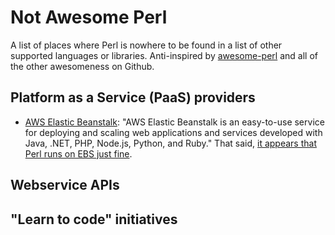 Not Awesome Perl
================

A list of places where Perl is nowhere to be found in a list of other supported languages or libraries. Anti-inspired by [awesome-perl](https://github.com/hachiojipm/awesome-perl) and all of the other awesomeness on Github.

## Platform as a Service (PaaS) providers

* [AWS Elastic Beanstalk](https://aws.amazon.com/elasticbeanstalk/): "AWS Elastic Beanstalk is an easy-to-use service for deploying and scaling web applications and services developed with Java, .NET, PHP, Node.js, Python, and Ruby." That said, [it appears that Perl runs on EBS just fine](https://github.com/masakyst/aws-perloneb_simple).


## Webservice APIs


## "Learn to code" initiatives


